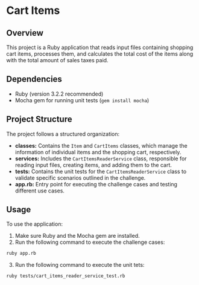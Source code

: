 # Cart Items

## Overview

This project is a Ruby application that reads input files containing shopping cart items, processes them, and calculates the total cost of the items along with the total amount of sales taxes paid.

## Dependencies

- Ruby (version 3.2.2 recommended)
- Mocha gem for running unit tests (`gem install mocha`)

## Project Structure

The project follows a structured organization:

- **classes:** Contains the `Item` and `CartItems` classes, which manage the information of individual items and the shopping cart, respectively.
- **services:** Includes the `CartItemsReaderService` class, responsible for reading input files, creating items, and adding them to the cart.
- **tests:** Contains the unit tests for the `CartItemsReaderService` class to validate specific scenarios outlined in the challenge.
- **app.rb:** Entry point for executing the challenge cases and testing different use cases.

## Usage

To use the application:

1. Make sure Ruby and the Mocha gem are installed.
2. Run the following command to execute the challenge cases:

```bash
ruby app.rb
```
3. Run the following command to execute the unit tets:
```bash 
ruby tests/cart_items_reader_service_test.rb
```
